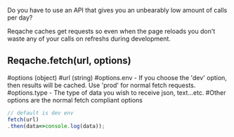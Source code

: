 Do you have to use an API that gives you an unbearably low amount of calls per day? 

Reqache caches get requests so even when the page reloads you don't waste any of your calls on refreshs during development.


## Reqache.fetch(url, options)
#options (object) 
#url (string) 
#options.env - If you choose the 'dev' option, then results will be cached. Use 'prod' for normal fetch requests. 
#options.type - The type of data you wish to receive json, text...etc. 
#Other options are the normal fetch compliant options

```javascript
// default is dev env
fetch(url)
.then(data=>console.log(data));
```

